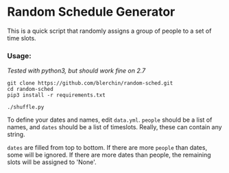 # Random Schedule Generator

This is a quick script that randomly assigns a group of people to a set of time slots.

### Usage:

*Tested with python3, but should work fine on 2.7*

```
git clone https://github.com/blerchin/random-sched.git
cd random-sched
pip3 install -r requirements.txt

./shuffle.py
```

To define your dates and names, edit `data.yml`.
`people` should be a list of names, and `dates` should be a list of timeslots. Really, these can contain any string.

`dates` are filled from top to bottom. If there are more `people` than dates, some will be ignored. If there are more dates than people, the remaining slots will be assigned to 'None'.
